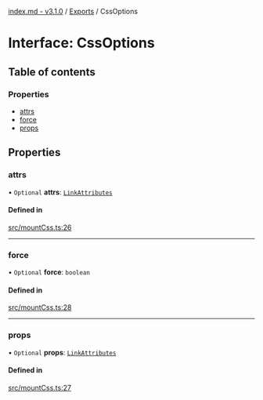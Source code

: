 [index.md - v3.1.0](../README.md) / [Exports](../modules.md) / CssOptions

# Interface: CssOptions

## Table of contents

### Properties

- [attrs](CssOptions.md#attrs)
- [force](CssOptions.md#force)
- [props](CssOptions.md#props)

## Properties

### attrs

• `Optional` **attrs**: [`LinkAttributes`](../modules.md#linkattributes)

#### Defined in

[src/mountCss.ts:26](https://github.com/saqqdy/js-cool/blob/246bac0/src/mountCss.ts#L26)

---

### force

• `Optional` **force**: `boolean`

#### Defined in

[src/mountCss.ts:28](https://github.com/saqqdy/js-cool/blob/246bac0/src/mountCss.ts#L28)

---

### props

• `Optional` **props**: [`LinkAttributes`](../modules.md#linkattributes)

#### Defined in

[src/mountCss.ts:27](https://github.com/saqqdy/js-cool/blob/246bac0/src/mountCss.ts#L27)
